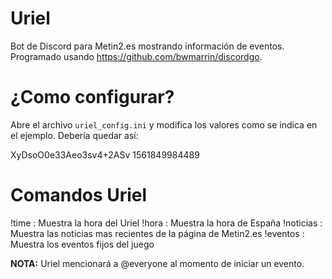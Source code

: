 # Uriel
Bot de Discord para Metin2.es mostrando información de eventos. Programado usando https://github.com/bwmarrin/discordgo.

# ¿Como configurar?
Abre el archivo `uriel_config.ini` y modifica los valores como se indica en el ejemplo. Debería quedar así:

XyDsoO0e33Aeo3sv4+2ASv
1561849984489

# Comandos Uriel

!time : Muestra la hora del Uriel
!hora : Muestra la hora de España
!noticias : Muestra las noticias mas recientes de la página de Metin2.es
!eventos : Muestra los eventos fijos del juego

**NOTA:** Uriel mencionará a @everyone al momento de iniciar un evento.

